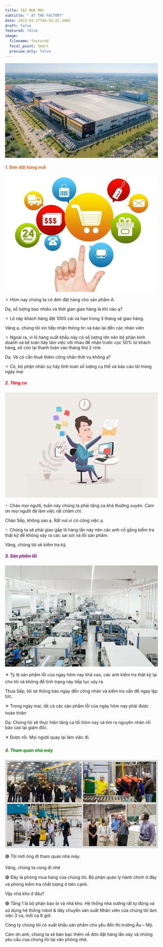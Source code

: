 ```yaml
---
title: TẠI NHÀ MÁY
subtitle: " AT THE FACTORY"
date: 2023-03-27T04:54:25.340Z
draft: false
featured: false
image:
  filename: featured
  focal_point: Smart
  preview_only: false
---
```

![](toan-canh-nha-may-vsmart-1-1574502883.jpg)

<h5 style="color:chocolate;"> 1.	Đơn đặt hàng mới</h5>

![](1662708327-single_news7-maudondathang.jpg)


<p> ✧ Hôm nay chúng ta có đơn đặt hàng cho sản phẩm A.</p>
Dạ, số lượng bao nhiêu và thời gian giao hàng là khi nào ạ?
<p> ✧ Lô này khách hàng đặt 1000 cái và hạn trong 3 tháng sẽ giao hàng. </p>
Vâng ạ, chúng tôi xin tiếp nhận thông tin và báo lại đến các nhân viên 
<p> ✧ Ngoài ra, vì lô hàng xuất khẩu này có số lượng lớn nên bộ phận kinh doanh và kế toán hãy làm việc với nhau để nhận trước cọc 50% từ khách hàng,
số còn lại thanh toán vào tháng thứ 2 nhé. </p>
Dạ. Và có cần thuê thêm công nhân thời vụ không ạ?
<p> ✧ Có, bộ phận nhân sự hãy tính toán số lượng cụ thể và báo cáo tôi trong ngày mai</p>

<h5 style="color:Red;">2.	Tăng ca</h5>

![](luong-lam-them-gio.jpg)


<p> ✨ Chào mọi người, tuần này chúng ta phải tăng ca khá thường xuyên. Cảm ơn mọi người đã làm việc rất chăm chỉ. </p>
Chào Sếp, không sao ạ. Rất vui vì có công việc ạ. 
<p> ✨ Chúng ta sẽ phải giao gấp lô hàng lần này nên các anh cố gắng kiểm tra thật kỹ để không xảy ra các sai sót và lỗi sản phẩm. </p>
Vâng, chúng tôi sẽ kiểm tra kỹ.

<h5 style="color:Purple;">3.	Sản phẩm lỗi</h5>

![](viele-maschinen-wenige.jpg)


<p> ✴️ Tỷ lệ sản phẩm lỗi của ngày hôm nay khá cao, các anh kiểm tra thật kỹ lại cho tôi và không để tình trạng này tiếp tục xảy ra</p>
Thưa Sếp, tôi sẽ thông báo ngay đến công nhân và kiểm tra vấn đề ngay lập tức.  
<p> ✴️ Trong ngày mai, tất cả các sản phẩm lỗi của ngày hôm nay phải được hoàn thiện</p>
Dạ. Chúng tôi sẽ thực hiện tăng ca tối hôm nay và tìm ra nguyên nhân rồi báo cáo lại giám đốc. 
<p> ✴️ Được rồi. Mọi người quay lại làm việc đi. </p>

<h5 style="color:Green;">4.	Tham quan nhà máy</h5>

![](thiet-ke-khong-ten-22.png)


<p> 🟢 Tôi mời ông đi tham quan nhà máy.</p>
Vâng, chúng ta cùng đi nhé
<p> 🟢 Đây là phòng mua hàng của chúng tôi. Bộ phận quản lý hành chính ở đây và
phòng kiểm tra chất lượng ở bên cạnh.</p>

Vậy nhà kho ở đâu?

<p> 🟢 Tầng 1 là bộ phận bao bì và nhà kho.
Hệ thống nhà xưởng rất tự động và sử dụng hệ thống robot & dây chuyền  sản xuất Nhân viên của chúng tôi làm việc 3 ca, mỗi ca 8 giờ.

Công ty chúng tôi có xuất khẩu sản phẩm chủ yếu đến thị trường Âu – Mỹ.</p>

Cảm ơn anh, chúng ta sẽ bàn bạc thêm về đơn đặt hàng lần này và những yêu cầu của chúng tôi tại văn phòng nhé.